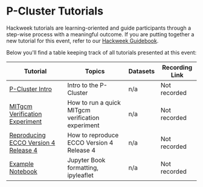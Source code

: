 # P-Cluster Tutorials 

Hackweek tutorials are learning-oriented and guide participants through a step-wise process with a meaningful outcome. If you are putting together a new tutorial for this event, refer to our [Hackweek Guidebook](https://guidebook.hackweek.io/training/tutorials/index.html).

Below you'll find a table keeping track of all tutorials presented at this event:

| Tutorial | Topics | Datasets |  Recording Link |
| -  | - | - |  - |
| [P-Cluster Intro](./pcluster/pcluster-login.ipynb) | Intro to the P-Cluster | n/a |  Not recorded |
| [MITgcm Verification Experiment](./pcluster/Run_MITgcm_on_P-Cluster.ipynb) | How to run a quick MITgcm verification experiment | n/a |  Not recorded |
| [Reproducing ECCO Version 4 Release 4](./pcluster/reproducing_v4r4.ipynb) | How to reproduce ECCO Version 4 Release 4 | n/a |  Not recorded |
| [Example Notebook](./example/tutorial-notebook.ipynb) | Jupyter Book formatting, ipyleaflet | n/a |  Not recorded |
